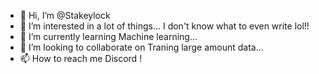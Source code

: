 - 👋 Hi, I’m @Stakeylock
- 👀 I’m interested in a lot of things... I don't know what to even write lol!!
- 🌱 I’m currently learning Machine learning...
- 💞️ I’m looking to collaborate on Traning large amount data...
- 📫 How to reach me Discord !

<!---
Stakeylock/Stakeylock is a ✨ special ✨ repository because its `README.md` (this file) appears on your GitHub profile.
You can click the Preview link to take a look at your changes.
--->
